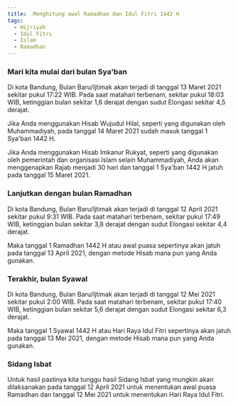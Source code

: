 ```yaml
---
title:  Menghitung awal Ramadhan dan Idul Fitri 1442 H
tags:
  - Hijriyah
  - Idul Fitri
  - Islam
  - Ramadhan
---
```


### Mari kita mulai dari bulan Sya'ban

Di kota Bandung, Bulan Baru/Ijtimak akan terjadi di tanggal 13 Maret 2021 sekitar pukul 17:22 WIB. Pada saat matahari terbenam, sekitar pukul 18:03 WIB, ketinggian bulan sekitar 1,6 derajat dengan sudut Elongasi sekitar 4,5 derajat.

<!--more-->

Jika Anda menggunakan Hisab Wujudul Hilal, seperti yang digunakan oleh Muhammadiyah, pada tanggal 14 Maret 2021 sudah masuk tanggal 1 Sya'ban 1442 H.

Jika Anda menggunakan Hisab Imkanur Rukyat, seperti yang digunakan oleh pemerintah dan organisasi Islam selain Muhammadiyah, Anda akan menggenapkan Rajab menjadi 30 hari dan tanggal 1 Sya'ban 1442 H jatuh pada tanggal 15 Maret 2021.

### Lanjutkan dengan bulan Ramadhan

Di kota Bandung, Bulan Baru/Ijtimak akan terjadi di tanggal 12 April 2021 sekitar pukul 9:31 WIB. Pada saat matahari terbenam, sekitar pukul 17:49 WIB, ketinggian bulan sekitar 3,8 derajat dengan sudut Elongasi sekitar 4,4 derajat.

Maka tanggal 1 Ramadhan 1442 H atau awal puasa sepertinya akan jatuh pada tanggal 13 April 2021, dengan metode Hisab mana pun yang Anda gunakan.

### Terakhir, bulan Syawal

Di kota Bandung, Bulan Baru/Ijtimak akan terjadi di tanggal 12 Mei 2021 sekitar pukul 2:00 WIB. Pada saat matahari terbenam, sekitar pukul 17:40 WIB, ketinggian bulan sekitar 5,6 derajat dengan sudut Elongasi sekitar 6,3 derajat.

Maka tanggal 1 Syawal 1442 H atau Hari Raya Idul Fitri sepertinya akan jatuh pada tanggal 13 Mei 2021, dengan metode Hisab mana pun yang Anda gunakan.

### Sidang Isbat

Untuk hasil pastinya kita tunggu hasil Sidang Isbat yang mungkin akan dilaksanakan pada tanggal 12 April 2021 untuk menentukan awal puasa Ramadhan dan tanggal 12 Mei 2021 untuk menentukan Hari Raya Idul Fitri.
